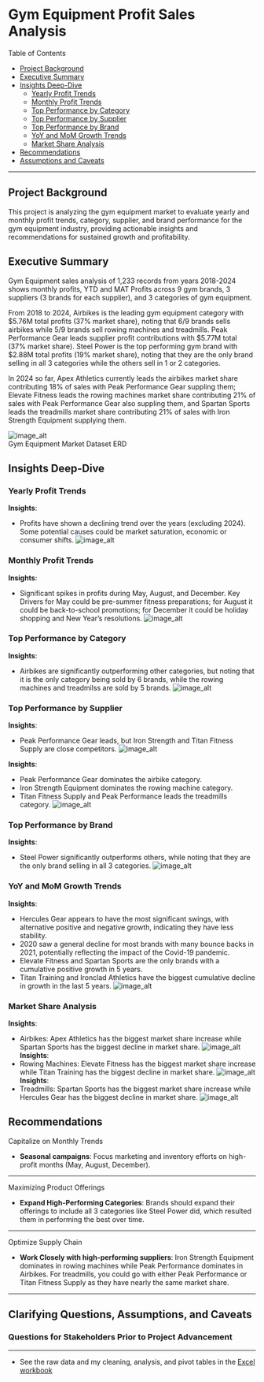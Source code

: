 # Gym Equipment Profit Sales Analysis

Table of Contents

- [Project Background](#project-background)
- [Executive Summary](#executive-summary)
- [Insights Deep-Dive](#insights-deep-dive)
    - [Yearly Profit Trends](#yearly-profit-trends)
    - [Monthly Profit Trends](#monthly-profit-trends)
    - [Top Performance by Category](#top-performance-by-category)
    - [Top Performance by Supplier](#top-performance-by-category)
    - [Top Performance by Brand](#top-performance-by-brand)
    - [YoY and MoM Growth Trends](#YoY-and-MoM-Growth-Trends)
    - [Market Share Analysis](#market-share-analysis)
- [Recommendations](#recommendations)
- [Assumptions and Caveats](#assumptions-and-caveats)

***

## Project Background

This project is analyzing the gym equipment market to evaluate yearly and monthly profit trends, category, supplier, and brand performance for the gym equipment industry, providing actionable insights and recommendations for sustained growth and profitability.

## Executive Summary

Gym Equipment sales analysis of 1,233 records from years 2018-2024 shows monthly profits, YTD and MAT Profits across 9 gym brands, 3 suppliers (3 brands for each supplier), and 3 categories of gym equipment. 

From 2018 to 2024, Airbikes is the leading gym equipment category with $5.76M total profits (37% market share), noting that 6/9 brands sells airbikes while 5/9 brands sell rowing machines and treadmills. Peak Performance Gear leads supplier profit contributions with $5.77M total (37% market share). Steel Power is the top performing gym brand with $2.88M total profits (19% market share), noting that they are the only brand selling in all 3 categories while the others sell in 1 or 2 categories. 

In 2024 so far, Apex Athletics currently leads the airbikes market share contributing 18% of sales with Peak Performance Gear suppling them; Elevate Fitness leads the rowing machines market share contributing 21% of sales with Peak Performance Gear also suppling them, and Spartan Sports leads the treadmills market share contributing 21% of sales with Iron Strength Equipment supplying them.

![image_alt](https://github.com/evaniftekhar/first-project/blob/main/Gym%20Equipment%20Dataset%20ERD.png?raw=true)                          
Gym Equipment Market Dataset ERD

## Insights Deep-Dive

### Yearly Profit Trends
**Insights**: 
- Profits have shown a declining trend over the years (excluding 2024). Some potential causes could be market saturation, economic or consumer shifts.
![image_alt](https://github.com/evaniftekhar/first-project/blob/main/Yearly%20Profit%20Trends%20(exc%202024).png?raw=true)

### Monthly Profit Trends
**Insights**: 
- Significant spikes in profits during May, August, and December. Key Drivers for May could be pre-summer fitness preparations; for August it could be back-to-school promotions; for December it could be holiday shopping and New Year’s resolutions.
![image_alt](https://github.com/evaniftekhar/first-project/blob/main/Monthly%20Profit%20Trends%20(exc%202024).png?raw=true)

### Top Performance by Category
**Insights**:
- Airbikes are significantly outperforming other categories, but noting that it is the only category being sold by 6 brands, while the rowing machines and treadmilss are sold by 5 brands.
![image_alt](https://github.com/evaniftekhar/first-project/blob/main/Top%20Performance%20by%20Category.png?raw=true)

### Top Performance by Supplier
**Insights**:
- Peak Performance Gear leads, but Iron Strength and Titan Fitness Supply are close competitors.
![image_alt](https://github.com/evaniftekhar/first-project/blob/main/Top%20Performance%20by%20Supplier.png?raw=true)

**Insights**:
- Peak Performance Gear dominates the airbike category.
- Iron Strength Equipment dominates the rowing machine category.
- Titan Fitness Supply and Peak Performance leads the treadmills category.
![image_alt](https://github.com/evaniftekhar/first-project/blob/main/Top%20Performance%20by%20Supplier%20and%20Category.png?raw=true)

### Top Performance by Brand
**Insights**:
- Steel Power significantly outperforms others, while noting that they are the only brand selling in all 3 categories.
![image_alt](https://github.com/evaniftekhar/first-project/blob/main/Top%20Performance%20by%20Brand.png?raw=true)

### YoY and MoM Growth Trends
**Insights**:
- Hercules Gear appears to have the most significant swings, with alternative positive and negative growth, indicating they have less stability.
- 2020 saw a general decline for most brands with many bounce backs in 2021, potentially reflecting the impact of the Covid-19 pandemic.
- Elevate Fitness and Spartan Sports are the only brands with a cumulative positive growth in 5 years.
- Titan Training and Ironclad Athletics have the biggest cumulative decline in growth in the last 5 years.
![image_alt](https://github.com/evaniftekhar/first-project/blob/main/YoY%20and%20MoM%20Growth%20Rate.png?raw=true)                       

### Market Share Analysis
**Insights**:
- Airbikes: Apex Athletics has the biggest market share increase while Spartan Sports has the biggest decline in market share.
![image_alt](https://github.com/evaniftekhar/first-project/blob/main/Brand%20Market%20Share%20%25%20for%20Airbikes.png?raw=true)
**Insights**:
- Rowing Machines: Elevate Fitness has the biggest market share increase while Titan Training has the biggest decline in market share.
![image_alt](https://github.com/evaniftekhar/first-project/blob/main/Brand%20Market%20Share%20%25%20for%20Rowing%20Machines.png?raw=true)
**Insights**:
- Treadmills: Spartan Sports has the biggest market share increase while Hercules Gear has the biggest decline in market share.
![image_alt](https://github.com/evaniftekhar/first-project/blob/main/Brand%20Market%20Share%20%25%20for%20Treadmills.png?raw=true)

## Recommendations

Capitalize on Monthly Trends

- **Seasonal campaigns**: Focus marketing and inventory efforts on high-profit months (May, August, December).

***

Maximizing Product Offerings

- **Expand High-Performing Categories**: Brands should expand their offerings to include all 3 categories like Steel Power did, which resulted them in performing the best over time.

***

Optimize Supply Chain

- **Work Closely with high-performing suppliers**: Iron Strength Equipment dominates in rowing machines while Peak Performance dominates in Airbikes. For treadmills, you could go with either Peak Performance or Titan Fitness Supply as they have nearly the same market share.

***

## Clarifying Questions, Assumptions, and Caveats

### Questions for Stakeholders Prior to Project Advancement

***

- See the raw data and my cleaning, analysis, and pivot tables in the [Excel workbook](Gym_Equipment_Profit_Analysis_Dataset.xlsx)


